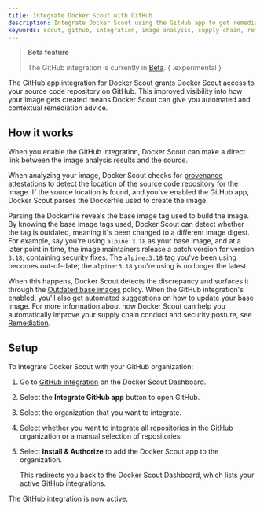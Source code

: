 ```yaml
---
title: Integrate Docker Scout with GitHub
description: Integrate Docker Scout using the GitHub app to get remediation advice directly in your repositories
keywords: scout, github, integration, image analysis, supply chain, remediation, source code
---
```


> **Beta feature**
>
> The GitHub integration is currently in [Beta](../../../release-lifecycle.md#Beta).
{ .experimental }

The GitHub app integration for Docker Scout grants Docker Scout access to your
source code repository on GitHub. This improved visibility into how your image
gets created means Docker Scout can give you automated and contextual
remediation advice.

## How it works

When you enable the GitHub integration, Docker Scout can make a direct link
between the image analysis results and the source.

When analyzing your image, Docker Scout checks for [provenance
attestations](../../../build/attestations/slsa-provenance.md) to detect the
location of the source code repository for the image. If the source location is
found, and you've enabled the GitHub app, Docker Scout parses the Dockerfile
used to create the image.

Parsing the Dockerfile reveals the base image tag used to build the image. By
knowing the base image tags used, Docker Scout can detect whether the tag is
outdated, meaning it's been changed to a different image digest. For example,
say you're using `alpine:3.18` as your base image, and at a later point in
time, the image maintainers release a patch version for version `3.18`,
containing security fixes. The `alpine:3.18` tag you've been using becomes
out-of-date; the `alpine:3.18` you're using is no longer the latest.

When this happens, Docker Scout detects the discrepancy and surfaces it through
the [Outdated base images](../../policy/_index.md#outdated-base-images) policy.
When the GitHub integration's enabled, you'll also get automated suggestions on
how to update your base image. For more information about how Docker Scout can
help you automatically improve your supply chain conduct and security posture,
see [Remediation](../../policy/remediation.md).

## Setup

To integrate Docker Scout with your GitHub organization:

1. Go to [GitHub integration](https://scout.docker.com/settings/integrations/github/)
   on the Docker Scout Dashboard.
2. Select the **Integrate GitHub app** button to open GitHub.
3. Select the organization that you want to integrate.
4. Select whether you want to integrate all repositories in the GitHub
   organization or a manual selection of repositories.
5. Select **Install & Authorize** to add the Docker Scout app to the
   organization.

   This redirects you back to the Docker Scout Dashboard, which lists your
   active GitHub integrations.

The GitHub integration is now active.
